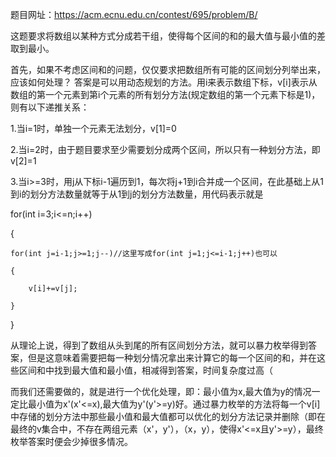 题目网址：https://acm.ecnu.edu.cn/contest/695/problem/B/

这题要求将数组以某种方式分成若干组，使得每个区间的和的最大值与最小值的差取到最小。

首先，如果不考虑区间和的问题，仅仅要求把数组所有可能的区间划分列举出来，应该如何处理？
答案是可以用动态规划的方法。用i来表示数组下标，v[i]表示从数组的第一个元素到第i个元素的所有划分方法(规定数组的第一个元素下标是1)，则有以下递推关系：

1.当i=1时，单独一个元素无法划分，v[1]=0

2.当i=2时，由于题目要求至少需要划分成两个区间，所以只有一种划分方法，即v[2]=1

3.当i>=3时，用j从下标i-1遍历到1，每次将j+1到i合并成一个区间，在此基础上从1到i的划分方法数量就等于从1到j的划分方法数量，用代码表示就是

for(int i=3;i<=n;i++)

{

	for(int j=i-1;j>=1;j--)//这里写成for(int j=1;j<=i-1;j++)也可以
 
	{
 
		v[i]+=v[j];
  
	}
 
}

从理论上说，得到了数组从头到尾的所有区间划分方法，就可以暴力枚举得到答案，但是这意味着需要把每一种划分情况拿出来计算它的每一个区间的和，并在这些区间和中找到最大值和最小值，相减得到答案，时间复杂度过高（

而我们还需要做的，就是进行一个优化处理，即：最小值为x,最大值为y的情况一定比最小值为x'(x'<=x),最大值为y'(y'>=y)好。通过暴力枚举的方法将每一个v[i]中存储的划分方法中那些最小值和最大值都可以优化的划分方法记录并删除（即在最终的v集合中，不存在两组元素（x'，y'），（x，y），使得x'<=x且y'>=y），最终枚举答案时便会少掉很多情况。
